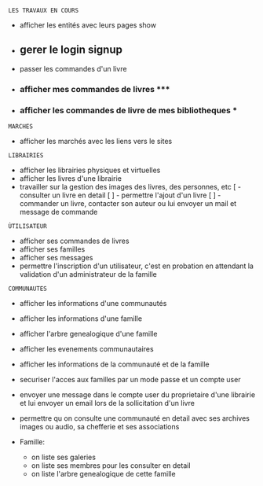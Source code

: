 
`LES TRAVAUX EN COURS`
  - afficher les entités avec leurs pages show
  -  ## gerer le login signup
  -  passer les commandes d'un livre
  -  ### afficher mes commandes de livres ***
  -  ### afficher les commandes de livre de mes bibliotheques *

`MARCHES`
  - afficher les marchés avec les liens vers le sites


`LIBRAIRIES`
  - afficher les librairies physiques et virtuelles 
  - afficher les livres d'une librairie
  - travailler sur la gestion des images des livres, des personnes, etc
  [ - consulter un livre en detail
  [ ] - permettre l'ajout d'un livre
  [ ] - commander un livre, contacter son auteur ou lui envoyer un mail et message de commande

`ÙTILISATEUR`
  - afficher ses commandes de livres
  - afficher ses familles
  - afficher ses messages
  - permettre l'inscription d'un utilisateur, c'est en probation en attendant la validation d'un administrateur de la famille

`COMMUNAUTES`
  - afficher les informations d'une communautés
  - afficher les informations d'une famille
  - afficher l'arbre genealogique d'une famille
  - afficher les evenements communautaires
  - afficher les informations de la communauté et de la famille


- securiser l'acces aux familles par un mode passe  et un compte user
- envoyer une message dans le compte user du proprietaire d'une librairie et lui envoyer un email lors de la sollicitation d'un livre
- permettre qu on consulte une communauté en detail avec ses archives images ou audio, sa chefferie et ses associations
- Famille:
  - on liste ses galeries
  - on liste ses membres pour les consulter en detail
  - on liste l'arbre genealogique de cette famille